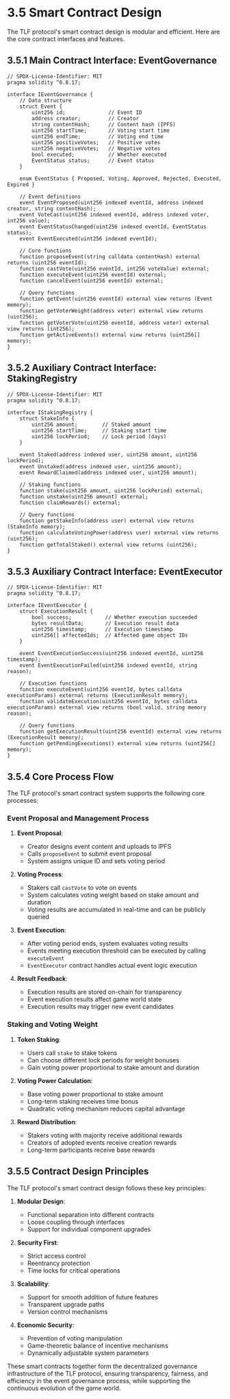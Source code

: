 # 3.5 Smart Contract Design

The TLF protocol's smart contract design is modular and efficient. Here are the core contract interfaces and features.

## 3.5.1 Main Contract Interface: EventGovernance

```solidity
// SPDX-License-Identifier: MIT
pragma solidity ^0.8.17;

interface IEventGovernance {
    // Data structure
    struct Event {
        uint256 id;              // Event ID
        address creator;         // Creator
        string contentHash;      // Content hash (IPFS)
        uint256 startTime;       // Voting start time
        uint256 endTime;         // Voting end time
        uint256 positiveVotes;   // Positive votes
        uint256 negativeVotes;   // Negative votes
        bool executed;           // Whether executed
        EventStatus status;      // Event status
    }

    enum EventStatus { Proposed, Voting, Approved, Rejected, Executed, Expired }

    // Event definitions
    event EventProposed(uint256 indexed eventId, address indexed creator, string contentHash);
    event VoteCast(uint256 indexed eventId, address indexed voter, int256 value);
    event EventStatusChanged(uint256 indexed eventId, EventStatus status);
    event EventExecuted(uint256 indexed eventId);

    // Core functions
    function proposeEvent(string calldata contentHash) external returns (uint256 eventId);
    function castVote(uint256 eventId, int256 voteValue) external;
    function executeEvent(uint256 eventId) external;
    function cancelEvent(uint256 eventId) external;

    // Query functions
    function getEvent(uint256 eventId) external view returns (Event memory);
    function getVoterWeight(address voter) external view returns (uint256);
    function getVoterVote(uint256 eventId, address voter) external view returns (int256);
    function getActiveEvents() external view returns (uint256[] memory);
}
```

## 3.5.2 Auxiliary Contract Interface: StakingRegistry

```solidity
// SPDX-License-Identifier: MIT
pragma solidity ^0.8.17;

interface IStakingRegistry {
    struct StakeInfo {
        uint256 amount;        // Staked amount
        uint256 startTime;     // Staking start time
        uint256 lockPeriod;    // Lock period (days)
    }

    event Staked(address indexed user, uint256 amount, uint256 lockPeriod);
    event Unstaked(address indexed user, uint256 amount);
    event RewardClaimed(address indexed user, uint256 amount);

    // Staking functions
    function stake(uint256 amount, uint256 lockPeriod) external;
    function unstake(uint256 amount) external;
    function claimRewards() external;

    // Query functions
    function getStakeInfo(address user) external view returns (StakeInfo memory);
    function calculateVotingPower(address user) external view returns (uint256);
    function getTotalStaked() external view returns (uint256);
}
```

## 3.5.3 Auxiliary Contract Interface: EventExecutor

```solidity
// SPDX-License-Identifier: MIT
pragma solidity ^0.8.17;

interface IEventExecutor {
    struct ExecutionResult {
        bool success;           // Whether execution succeeded
        bytes resultData;       // Execution result data
        uint256 timestamp;      // Execution timestamp
        uint256[] affectedIds;  // Affected game object IDs
    }

    event EventExecutionSuccess(uint256 indexed eventId, uint256 timestamp);
    event EventExecutionFailed(uint256 indexed eventId, string reason);

    // Execution functions
    function executeEvent(uint256 eventId, bytes calldata executionParams) external returns (ExecutionResult memory);
    function validateExecution(uint256 eventId, bytes calldata executionParams) external view returns (bool valid, string memory reason);

    // Query functions
    function getExecutionResult(uint256 eventId) external view returns (ExecutionResult memory);
    function getPendingExecutions() external view returns (uint256[] memory);
}
```

## 3.5.4 Core Process Flow

The TLF protocol's smart contract system supports the following core processes:

### Event Proposal and Management Process

1. **Event Proposal**:
   - Creator designs event content and uploads to IPFS
   - Calls `proposeEvent` to submit event proposal
   - System assigns unique ID and sets voting period

2. **Voting Process**:
   - Stakers call `castVote` to vote on events
   - System calculates voting weight based on stake amount and duration
   - Voting results are accumulated in real-time and can be publicly queried

3. **Event Execution**:
   - After voting period ends, system evaluates voting results
   - Events meeting execution threshold can be executed by calling `executeEvent`
   - `EventExecutor` contract handles actual event logic execution

4. **Result Feedback**:
   - Execution results are stored on-chain for transparency
   - Event execution results affect game world state
   - Execution results may trigger new event candidates

### Staking and Voting Weight

1. **Token Staking**:
   - Users call `stake` to stake tokens
   - Can choose different lock periods for weight bonuses
   - Gain voting power proportional to stake amount and duration

2. **Voting Power Calculation**:
   - Base voting power proportional to stake amount
   - Long-term staking receives time bonus
   - Quadratic voting mechanism reduces capital advantage

3. **Reward Distribution**:
   - Stakers voting with majority receive additional rewards
   - Creators of adopted events receive creation rewards
   - Long-term participants receive base rewards

## 3.5.5 Contract Design Principles

The TLF protocol's smart contract design follows these key principles:

1. **Modular Design**:
   - Functional separation into different contracts
   - Loose coupling through interfaces
   - Support for individual component upgrades

2. **Security First**:
   - Strict access control
   - Reentrancy protection
   - Time locks for critical operations

3. **Scalability**:
   - Support for smooth addition of future features
   - Transparent upgrade paths
   - Version control mechanisms

4. **Economic Security**:
   - Prevention of voting manipulation
   - Game-theoretic balance of incentive mechanisms
   - Dynamically adjustable system parameters

These smart contracts together form the decentralized governance infrastructure of the TLF protocol, ensuring transparency, fairness, and efficiency in the event governance process, while supporting the continuous evolution of the game world.
